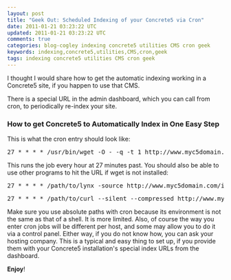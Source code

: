 ```yaml
---           
layout: post
title: "Geek Out: Scheduled Indexing of your Concrete5 via Cron"
date: 2011-01-21 03:23:22 UTC
updated: 2011-01-21 03:23:22 UTC
comments: true
categories: blog-cogley indexing concrete5 utilities CMS cron geek
keywords: indexing,concrete5,utilities,CMS,cron,geek
tags: indexing concrete5 utilities CMS cron geek
---
```

 

I thought I would share how to get the automatic indexing working in a Concrete5 site, if you happen to use that CMS.


There is a special URL in the admin dashboard, which you can call from cron, to periodically re-index your site.

### How to get Concrete5 to Automatically Index in One Easy Step

This is what the cron entry should look like:

<pre>27 * * * * /usr/bin/wget -O - -q -t 1 http://www.myc5domain.com/index.php/tools/required/jobs?auth=19eef....etc</pre>
This runs the job every hour at 27 minutes past. You should also be able to use other programs to hit the URL if wget is not installed:

<pre>27 * * * * /path/to/lynx -source http://www.myc5domain.com/index.php/tools/required/jobs?auth=19eef....etc</pre><pre>27 * * * * /path/to/curl --silent --compressed http://www.myc5domain.com/index.php/tools/required/jobs?auth=19eef....etc</pre>
Make sure you use absolute paths with cron because its environment is not the same as that of a shell. It is more limited. Also, of course the way you enter cron jobs will be different per host, and some may allow you to do it via a control panel. Either way, if you do not know how, you can ask your hosting company. This is a typical and easy thing to set up, if you provide them with your Concrete5 installation's special index URLs from the dashboard.


**Enjoy**!

